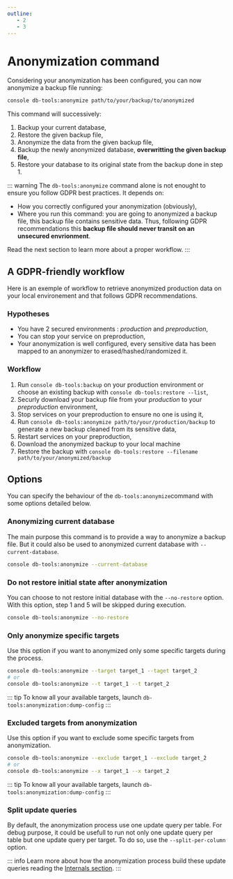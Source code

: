```yaml
---
outline:
   - 2
   - 3
---
```


# Anonymization command

Considering your anonymization has been configured, you can
now anonymize a backup file running:

```sh
console db-tools:anonymize path/to/your/backup/to/anonymized
```

This command will successively:

1. Backup your current database,
2. Restore the given backup file,
3. Anonymize the data from the given backup file,
4. Backup the newly anonymized database, **overwritting the given backup file**,
5. Restore your database to its original state from the backup done in step 1.

::: warning
The `db-tools:anonymize` command alone is not enought to ensure you follow GDPR best practices.
It depends on:

* How you correctly configured your anonymization (obviously),
* Where you run this command: you are going to anonymized a backup file,
  this backup file contains sensitive data. Thus, following GDPR recommendations
  this **backup file should never transit on an unsecured envrionment**.

Read the next section to learn more about a proper workflow.
:::

## A GDPR-friendly workflow

Here is an exemple of workflow to retrieve anonymized production
data on your local environement and that follows GDPR recommendations.

### Hypotheses

* You have 2 secured environments : *production* and *preproduction*,
* You can stop your service on preproduction,
* Your anonymization is well configured, every sensitive data has been
  mapped to an anonymizer to erased/hashed/randomized it.

### Workflow

1. Run `console db-tools:backup` on your production environment or
   choose an existing backup with `console db-tools:restore --list`,
2. Securly download your backup file from your *production* to your *preproduction* environment,
3. Stop services on your preproduction to ensure no one is using it,
4. Run `console db-tools:anonymize path/to/your/production/backup` to generate
   a new backup cleaned from its sensitive data,
5. Restart services on your preproduction,
6. Download the anonymized backup to your local machine
7. Restore the backup with `console db-tools:restore --filename path/to/your/anonymized/backup`

## Options

You can specify the behaviour of the  `db-tools:anonymize`command with some options detailed below.

### Anonymizing current database

The main purpose this command is to provide a way to anonymize a backup file. But
it could also be used to anonymized current database with `--current-database`.

```sh
console db-tools:anonymize --current-database
```

### Do not restore initial state after anonymization

You can choose to not restore initial database with the `--no-restore` option.
With this option, step 1 and 5 will be skipped during execution.

```sh
console db-tools:anonymize --no-restore
```

### Only anonymize specific targets

Use this option if you want to anonymized only some specific targets during the process.

```sh
console db-tools:anonymize --target target_1 --taget target_2
# or
console db-tools:anonymize --t target_1 --t target_2
```

::: tip
To know all your available targets, launch `db-tools:anonymization:dump-config`
:::

### Excluded targets from anonymization

Use this option if you want to exclude some specific targets from anonymization.

```sh
console db-tools:anonymize --exclude target_1 --exclude target_2
# or
console db-tools:anonymize --x target_1 --x target_2
```

::: tip
To know all your available targets, launch `db-tools:anonymization:dump-config`
:::

### Split update queries

By default, the anonymization process use one update query per table.
For debug purpose, it could be usefull to run not only one update query per table
but one update query per target. To do so, use the `--split-per-column` option.

::: info
Learn more about how the anonymization process build these update queries reading
the [Internals section](./internals).
:::